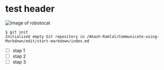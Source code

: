 # test header


![Image of robotocat](https://octodex.github.com/images/Robotocat.png )

```
$ git init
Initialized empty Git repository in /Akash-Ramlal/Communicate-using-Markdown/edit/start-markdown/index.md
```

- [ ] stap 1
- [ ] stap 2
- [ ] stap 3
